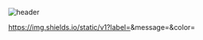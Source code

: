 ![header](https://capsule-render.vercel.app/api?type=rect&color=007acc&height=300&section=header&text=Welcome&fontSize=90)

https://img.shields.io/static/v1?label=<LABEL>&message=<MESSAGE>&color=<COLOR>
